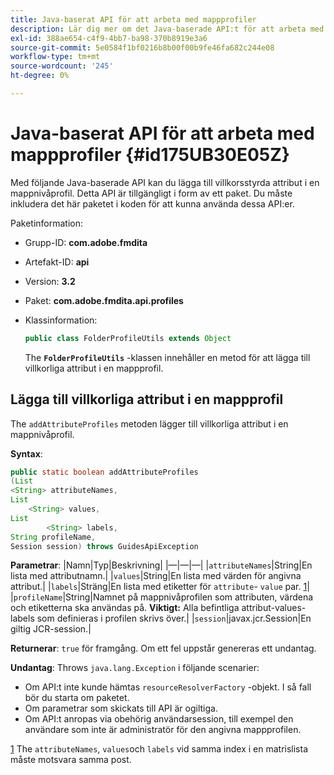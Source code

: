 ```yaml
---
title: Java-baserat API för att arbeta med mappprofiler
description: Lär dig mer om det Java-baserade API:t för att arbeta med mappprofiler
exl-id: 388ae654-c4f9-4bb7-ba98-370b8919e3a6
source-git-commit: 5e0584f1bf0216b8b00f00b9fe46fa682c244e08
workflow-type: tm+mt
source-wordcount: '245'
ht-degree: 0%

---
```


# Java-baserat API för att arbeta med mappprofiler {#id175UB30E05Z}

Med följande Java-baserade API kan du lägga till villkorsstyrda attribut i en mappnivåprofil. Detta API är tillgängligt i form av ett paket. Du måste inkludera det här paketet i koden för att kunna använda dessa API:er.

Paketinformation:

- Grupp-ID: **com.adobe.fmdita**

- Artefakt-ID: **api**

- Version: **3.2**

- Paket: **com.adobe.fmdita.api.profiles**

- Klassinformation:

  ```JAVA
  public class FolderProfileUtils extends Object
  ```

  The **`FolderProfileUtils`** -klassen innehåller en metod för att lägga till villkorliga attribut i en mappprofil.


## Lägga till villkorliga attribut i en mappprofil

The ``addAttributeProfiles`` metoden lägger till villkorliga attribut i en mappnivåprofil.

**Syntax**:

```JAVA
public static boolean addAttributeProfiles
(List
<String> attributeNames, 
List
    <String> values, 
List
        <String> labels,
String profileName, 
Session session) throws GuidesApiException
```

**Parametrar**: |Namn|Typ|Beskrivning| |—|—|—| |``attributeNames``|String|En lista med attributnamn.| |``values``|String|En lista med värden för angivna attribut.| |`labels`|Sträng|En lista med etiketter för `attribute`- `value` par. [1](#fntarg_1)| |`profileName`|String|Namnet på mappnivåprofilen som attributen, värdena och etiketterna ska användas på. **Viktigt:** Alla befintliga attribut-values-labels som definieras i profilen skrivs över.| |`session`|javax.jcr.Session|En giltig JCR-session.|

**Returnerar**:
`true` för framgång. Om ett fel uppstår genereras ett undantag.

**Undantag**: Throws ``java.lang.Exception`` i följande scenarier:

- Om API:t inte kunde hämtas `resourceResolverFactory` -objekt. I så fall bör du starta om paketet.
- Om parametrar som skickats till API är ogiltiga.
- Om API:t anropas via obehörig användarsession, till exempel den användare som inte är administratör för den angivna mappprofilen.

[1](#fnsrc_1) The `attributeNames`, `values`och `labels` vid samma index i en matrislista måste motsvara samma post.
